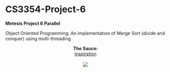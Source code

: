 # CS3354-Project-6

<b>Metesis Project 6 Parallel</b>
<p>Object Oriented Programming: An implementation of Merge Sort (divide and conquer) using multi-threading</p>

<p align="center">
  <b>The Sauce:</b><br>
  <a href="https://github.com/xyzst/Multithreaded_Merge_Sort">Inspiration</a> 
  <br><br>
  <img src="https://ih1.redbubble.net/image.363693088.8142/sticker,375x360-bg,ffffff.u1.png">
</p>
